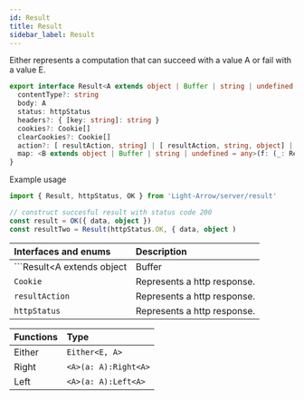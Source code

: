 ```yaml
---
id: Result
title: Result
sidebar_label: Result
---
```


Either represents a computation that can succeed with a value A or fail with a value E.

```ts
export interface Result<A extends object | Buffer | string | undefined = any> {
  contentType?: string
  body: A
  status: httpStatus
  headers?: { [key: string]: string }
  cookies?: Cookie[]
  clearCookies?: Cookie[]
  action?: [ resultAction, string] | [ resultAction, string, object] | [ resultAction, string, object, (error: any, html: any) => void ]
  map: <B extends object | Buffer | string | undefined = any>(f: (_: Result<A>) => Result<B>) => Result<B>
}
```

Example usage

```ts
import { Result, httpStatus, OK } from 'Light-Arrow/server/result'

// construct succesful result with status code 200
const result = OK({ data, object })
const resultTwo = Result(httpStatus.OK, { data, object )

```

| Interfaces and enums      | Description |
| :---        |:---         |
| ```Result<A extends object | Buffer | string | undefined = any>```   | Represents a http response. |
| ```Cookie```   | Represents a http response. |
| ```resultAction```   | Represents a http response. |
| ```httpStatus```   | Represents a http response. |

| Functions      | Type |
| :---        |:---         |
| Either   | ```Either<E, A>```     |
| Right   | ```<A>(a: A):Right<A>```        |
| Left   | ```<A>(a: A):Left<A>```        |
